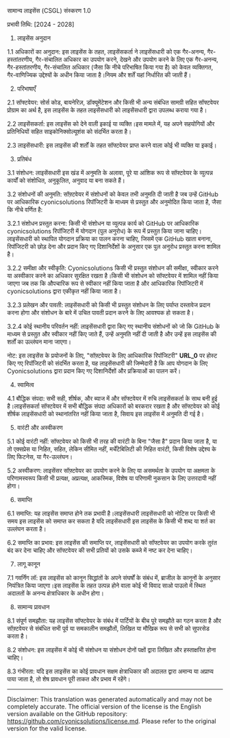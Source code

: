 सामान्य लाइसेंस (CSGL)
संस्करण 1.0

प्रभावी तिथि: [2024 - 2028]

1. लाइसेंस अनुदान

1.1 अधिकारों का अनुदान: इस लाइसेंस के तहत, लाइसेंसकर्ता ने लाइसेंसधारी को एक गैर-अनन्य, गैर-हस्तांतरणीय, गैर-संचालित अधिकार का उपयोग करने, देखने और उपयोग करने के लिए एक गैर-अनन्य, गैर-हस्तांतरणीय, गैर-संचालित अधिकार (जैसा कि नीचे परिभाषित किया गया है) को केवल व्यक्तिगत, गैर-वाणिज्यिक उद्देश्यों के अधीन किया जाता है।नियम और शर्तें यहां निर्धारित की जाती हैं।

2. परिभाषाएँ

2.1 सॉफ्टवेयर: सोर्स कोड, बायनेरिज़, डॉक्यूमेंटेशन और किसी भी अन्य संबंधित सामग्री सहित सॉफ्टवेयर प्रोग्राम का अर्थ है, इस लाइसेंस के तहत लाइसेंसधारी को लाइसेंसधारी द्वारा उपलब्ध कराया गया है।

2.2 लाइसेंसकर्ता: इस लाइसेंस को देने वाली इकाई या व्यक्ति।इस मामले में, यह अपने सहयोगियों और प्रतिनिधियों सहित साइकोनिक्सोल्यूशंस को संदर्भित करता है।

2.3 लाइसेंसधारी: इस लाइसेंस की शर्तों के तहत सॉफ्टवेयर प्राप्त करने वाला कोई भी व्यक्ति या इकाई।

3. प्रतिबंध

3.1 संशोधन: लाइसेंसधारी इस खंड में अनुमति के अलावा, पूरे या आंशिक रूप से सॉफ्टवेयर के व्युत्पन्न कार्यों को संशोधित, अनुकूलित, अनुवाद या बना सकते हैं।

3.2 संशोधनों की अनुमति: सॉफ़्टवेयर में संशोधनों को केवल तभी अनुमति दी जाती है जब उन्हें GitHub पर आधिकारिक cyonicsolutions रिपॉजिटरी के माध्यम से प्रस्तुत और अनुमोदित किया जाता है, जैसा कि नीचे वर्णित है:

3.2.1 संशोधन प्रस्तुत करना: किसी भी संशोधन या व्युत्पन्न कार्य को GitHub पर आधिकारिक cyonicsolutions रिपॉजिटरी में योगदान (पुल अनुरोध) के रूप में प्रस्तुत किया जाना चाहिए।लाइसेंसधारी को स्थापित योगदान प्रक्रिया का पालन करना चाहिए, जिसमें एक GitHub खाता बनाना, रिपॉजिटरी को छोड़ देना और प्रदान किए गए दिशानिर्देशों के अनुसार एक पुल अनुरोध प्रस्तुत करना शामिल है।

3.2.2 समीक्षा और स्वीकृति: Cyonicsolutions किसी भी प्रस्तुत संशोधन की समीक्षा, स्वीकार करने या अस्वीकार करने का अधिकार सुरक्षित रखता है।किसी भी संशोधन को सॉफ्टवेयर में शामिल नहीं किया जाएगा जब तक कि औपचारिक रूप से स्वीकार नहीं किया जाता है और आधिकारिक रिपॉजिटरी में cyonicsolutions द्वारा एकीकृत नहीं किया जाता है।

3.2.3 प्रलेखन और पावती: लाइसेंसधारी को किसी भी प्रस्तुत संशोधन के लिए पर्याप्त दस्तावेज प्रदान करना होगा और संशोधन के बारे में उचित पावती प्रदान करने के लिए आवश्यक हो सकता है।

3.2.4 कोई स्थानीय परिवर्तन नहीं: लाइसेंसधारी द्वारा किए गए स्थानीय संशोधनों को जो कि GitHub के माध्यम से प्रस्तुत और स्वीकार नहीं किए जाते हैं, उन्हें अनुमति नहीं दी जाती है और उन्हें इस लाइसेंस की शर्तों का उल्लंघन माना जाएगा।

नोट: इस लाइसेंस के प्रयोजनों के लिए, "सॉफ़्टवेयर के लिए आधिकारिक रिपॉजिटरी" __URL_0__ पर होस्ट किए गए रिपॉजिटरी को संदर्भित करता है, यह लाइसेंसधारी की जिम्मेदारी है कि आप योगदान के लिए Cyonicsolutions द्वारा प्रदान किए गए दिशानिर्देशों और प्रक्रियाओं का पालन करें।

4. स्वामित्व

4.1 बौद्धिक संपदा: सभी सही, शीर्षक, और ब्याज में और सॉफ्टवेयर में रुचि लाइसेंसकर्ता के साथ बनी हुई है।लाइसेंसकर्ता सॉफ्टवेयर में सभी बौद्धिक संपदा अधिकारों को बरकरार रखता है और सॉफ्टवेयर को कोई शीर्षक लाइसेंसधारी को स्थानांतरित नहीं किया जाता है, सिवाय इस लाइसेंस में अनुमति दी गई है।

5. वारंटी और अस्वीकरण

5.1 कोई वारंटी नहीं: सॉफ्टवेयर को किसी भी तरह की वारंटी के बिना "जैसा है" प्रदान किया जाता है, या तो एक्सप्रेस या निहित, सहित, लेकिन सीमित नहीं, मर्चेंटेबिलिटी की निहित वारंटी, किसी विशेष उद्देश्य के लिए फिटनेस, या गैर-उल्लंघन।

5.2 अस्वीकरण: लाइसेंसर सॉफ़्टवेयर का उपयोग करने के लिए या असमर्थता के उपयोग या अक्षमता के परिणामस्वरूप किसी भी प्रत्यक्ष, अप्रत्यक्ष, आकस्मिक, विशेष या परिणामी नुकसान के लिए उत्तरदायी नहीं होगा।

6. समाप्ति

6.1 समाप्ति: यह लाइसेंस समाप्त होने तक प्रभावी है।लाइसेंसधारी लाइसेंसधारी को नोटिस पर किसी भी समय इस लाइसेंस को समाप्त कर सकता है यदि लाइसेंसधारी इस लाइसेंस के किसी भी शब्द या शर्त का उल्लंघन करता है।

6.2 समाप्ति का प्रभाव: इस लाइसेंस की समाप्ति पर, लाइसेंसधारी को सॉफ्टवेयर का उपयोग करके तुरंत बंद कर देना चाहिए और सॉफ्टवेयर की सभी प्रतियों को उसके कब्जे में नष्ट कर देना चाहिए।

7. लागू कानून

7.1 गवर्निंग लॉ: इस लाइसेंस को कानून सिद्धांतों के अपने संघर्षों के संबंध में, ब्राजील के कानूनों के अनुसार नियंत्रित किया जाएगा।इस लाइसेंस के तहत उत्पन्न होने वाला कोई भी विवाद साओ पाउलो में स्थित अदालतों के अनन्य क्षेत्राधिकार के अधीन होगा।

8. सामान्य प्रावधान

8.1 संपूर्ण समझौता: यह लाइसेंस सॉफ्टवेयर के संबंध में पार्टियों के बीच पूरे समझौते का गठन करता है और सॉफ़्टवेयर से संबंधित सभी पूर्व या समकालीन समझौतों, लिखित या मौखिक रूप से सभी को सुपरसेड करता है।

8.2 संशोधन: इस लाइसेंस में कोई भी संशोधन या संशोधन दोनों पक्षों द्वारा लिखित और हस्ताक्षरित होना चाहिए।

8.3 गंभीरता: यदि इस लाइसेंस का कोई प्रावधान सक्षम क्षेत्राधिकार की अदालत द्वारा अमान्य या अप्राप्य पाया जाता है, तो शेष प्रावधान पूरी ताकत और प्रभाव में रहेंगे।

---
Disclaimer: This translation was generated automatically and may not be completely accurate. The official version of the license is the English version available on the GitHub repository: https://github.com/cyonicsolutions/license.md. Please refer to the original version for the valid license.